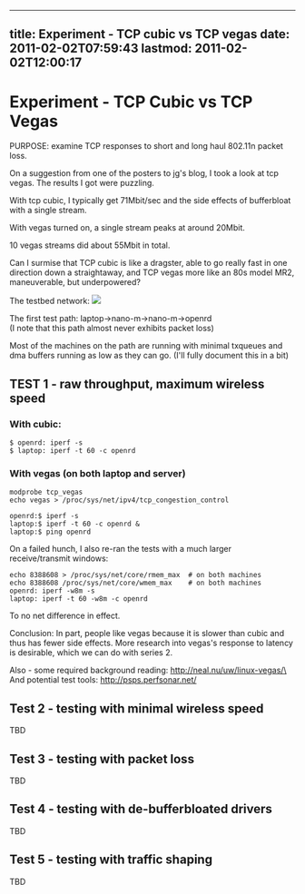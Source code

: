 
---
title: Experiment - TCP cubic vs TCP vegas
date: 2011-02-02T07:59:43
lastmod: 2011-02-02T12:00:17
---
Experiment - TCP Cubic vs TCP Vegas
===================================

PURPOSE: examine TCP responses to short and long haul 802.11n packet
loss.

On a suggestion from one of the posters to jg's blog, I took a look at
tcp vegas. The results I got were puzzling.

With tcp cubic, I typically get 71Mbit/sec and the side effects of
bufferbloat with a single stream.

With vegas turned on, a single stream peaks at around 20Mbit.

10 vegas streams did about 55Mbit in total.

Can I surmise that TCP cubic is like a dragster, able to go really fast
in one direction down a straightaway, and TCP vegas more like an 80s
model MR2, maneuverable, but underpowered?

The testbed network: ![](http://nex-6.taht.net/images/housenet.png)

The first test path: laptop-&gt;nano-m-&gt;nano-m-&gt;openrd\
(I note that this path almost never exhibits packet loss)

Most of the machines on the path are running with minimal txqueues and
dma buffers running as low as they can go. (I'll fully document this in
a bit)

TEST 1 - raw throughput, maximum wireless speed
-----------------------------------------------

### With cubic:

    $ openrd: iperf -s 
    $ laptop: iperf -t 60 -c openrd

### With vegas (on both laptop and server)

    modprobe tcp_vegas
    echo vegas > /proc/sys/net/ipv4/tcp_congestion_control

    openrd:$ iperf -s 
    laptop:$ iperf -t 60 -c openrd &
    laptop:$ ping openrd

On a failed hunch, I also re-ran the tests with a much larger\
receive/transmit windows:

    echo 8388608 > /proc/sys/net/core/rmem_max  # on both machines
    echo 8388608 /proc/sys/net/core/wmem_max    # on both machines
    openrd: iperf -w8m -s
    laptop: iperf -t 60 -w8m -c openrd

To no net difference in effect.

Conclusion: In part, people like vegas because it is slower than cubic
and thus has fewer side effects. More research into vegas's response to
latency is desirable, which we can do with series 2.

Also - some required background reading: http://neal.nu/uw/linux-vegas/\
And potential test tools: http://psps.perfsonar.net/

Test 2 - testing with minimal wireless speed
--------------------------------------------

TBD

Test 3 - testing with packet loss
---------------------------------

TBD

Test 4 - testing with de-bufferbloated drivers
----------------------------------------------

TBD

Test 5 - testing with traffic shaping
-------------------------------------

TBD
